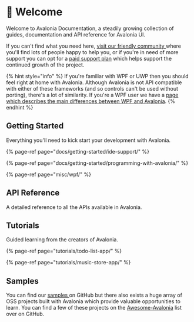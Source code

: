 # 👋 Welcome

Welcome to Avalonia Documentation, a steadily growing collection of guides, documentation and API reference for Avalonia UI. 

If you can't find what you need here, [visit our friendly community ](https://gitter.im/AvaloniaUI/Avalonia)where you'll find lots of people happy to help you, or if you're in need of more support you can opt for a [paid support plan](https://avaloniaui.net/support.html) which helps support the continued growth of the project.

{% hint style="info" %}
 If you're familiar with WPF or UWP then you should feel right at home with Avalonia. Although Avalonia is not API compatible with either of these frameworks \(and so controls can't be used without porting\), there's a lot of similarity. If you're a WPF user we have a [page which describes the main differences between WPF and Avalonia](misc/wpf/).
{% endhint %}

## Getting Started

Everything you'll need to kick start your development with Avalonia. 

{% page-ref page="docs/getting-started/ide-support/" %}

{% page-ref page="docs/getting-started/programming-with-avalonia/" %}

{% page-ref page="misc/wpf/" %}

## API Reference 

A detailed reference to all the APIs available in Avalonia. 

## Tutorials 

Guided learning from the creators of Avalonia. 

{% page-ref page="tutorials/todo-list-app/" %}

{% page-ref page="tutorials/music-store-app/" %}

## Samples

You can find our [samples ](https://github.com/AvaloniaUI/Avalonia/tree/master/samples)on GitHub but there also exists a huge array of OSS projects built with Avalonia which provide valuable opportunities to learn.  You can find a few of these projects on the [Awesome-Avalonia](https://github.com/AvaloniaCommunity/awesome-avalonia) list over on GitHub.

